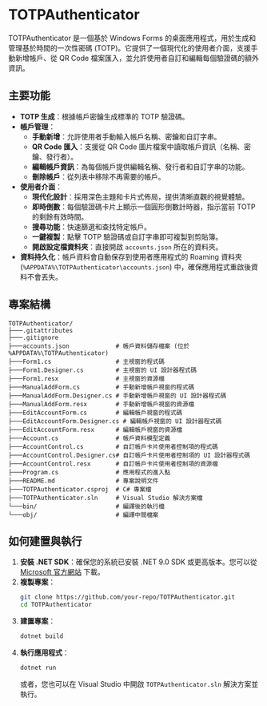 # TOTPAuthenticator

TOTPAuthenticator 是一個基於 Windows Forms 的桌面應用程式，用於生成和管理基於時間的一次性密碼 (TOTP)。它提供了一個現代化的使用者介面，支援手動新增帳戶、從 QR Code 檔案匯入，並允許使用者自訂和編輯每個驗證碼的額外資訊。

## 主要功能

*   **TOTP 生成**：根據帳戶密鑰生成標準的 TOTP 驗證碼。
*   **帳戶管理**：
    *   **手動新增**：允許使用者手動輸入帳戶名稱、密鑰和自訂字串。
    *   **QR Code 匯入**：支援從 QR Code 圖片檔案中讀取帳戶資訊（名稱、密鑰、發行者）。
    *   **編輯帳戶資訊**：為每個帳戶提供編輯名稱、發行者和自訂字串的功能。
    *   **刪除帳戶**：從列表中移除不再需要的帳戶。
*   **使用者介面**：
    *   **現代化設計**：採用深色主題和卡片式佈局，提供清晰直觀的視覺體驗。
    *   **即時倒數**：每個驗證碼卡片上顯示一個圓形倒數計時器，指示當前 TOTP 的剩餘有效時間。
    *   **搜尋功能**：快速篩選和查找特定帳戶。
    *   **一鍵複製**：點擊 TOTP 驗證碼或自訂字串即可複製到剪貼簿。
    *   **開啟設定檔資料夾**：直接開啟 `accounts.json` 所在的資料夾。
*   **資料持久化**：帳戶資料會自動保存到使用者應用程式的 Roaming 資料夾 (`%APPDATA%\TOTPAuthenticator\accounts.json`) 中，確保應用程式重啟後資料不會丟失。

## 專案結構

```
TOTPAuthenticator/
├───.gitattributes
├───.gitignore
├───accounts.json             # 帳戶資料儲存檔案 (位於 %APPDATA%\TOTPAuthenticator)
├───Form1.cs                  # 主視窗的程式碼
├───Form1.Designer.cs         # 主視窗的 UI 設計器程式碼
├───Form1.resx                # 主視窗的資源檔
├───ManualAddForm.cs          # 手動新增帳戶視窗的程式碼
├───ManualAddForm.Designer.cs # 手動新增帳戶視窗的 UI 設計器程式碼
├───ManualAddForm.resx        # 手動新增帳戶視窗的資源檔
├───EditAccountForm.cs        # 編輯帳戶視窗的程式碼
├───EditAccountForm.Designer.cs # 編輯帳戶視窗的 UI 設計器程式碼
├───EditAccountForm.resx      # 編輯帳戶視窗的資源檔
├───Account.cs                # 帳戶資料模型定義
├───AccountControl.cs         # 自訂帳戶卡片使用者控制項的程式碼
├───AccountControl.Designer.cs# 自訂帳戶卡片使用者控制項的 UI 設計器程式碼
├───AccountControl.resx       # 自訂帳戶卡片使用者控制項的資源檔
├───Program.cs                # 應用程式的進入點
├───README.md                 # 專案說明文件
├───TOTPAuthenticator.csproj  # C# 專案檔
├───TOTPAuthenticator.sln     # Visual Studio 解決方案檔
└───bin/                      # 編譯後的執行檔
└───obj/                      # 編譯中間檔案
```

## 如何建置與執行

1.  **安裝 .NET SDK**：確保您的系統已安裝 .NET 9.0 SDK 或更高版本。您可以從 [Microsoft 官方網站](https://dotnet.microsoft.com/download) 下載。
2.  **複製專案**：
    ```bash
    git clone https://github.com/your-repo/TOTPAuthenticator.git
    cd TOTPAuthenticator
    ```
3.  **建置專案**：
    ```bash
    dotnet build
    ```
4.  **執行應用程式**：
    ```bash
    dotnet run
    ```
    或者，您也可以在 Visual Studio 中開啟 `TOTPAuthenticator.sln` 解決方案並執行。
